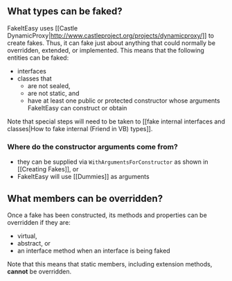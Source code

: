 ## What types can be faked?

FakeItEasy uses [[Castle DynamicProxy|http://www.castleproject.org/projects/dynamicproxy/]] to create fakes. Thus, it can fake just about anything that could normally be overridden, extended, or implemented.
This means that the following entities can be faked:

* interfaces
* classes that
    * are not sealed,
    * are not static, and
    * have at least one public or protected constructor whose arguments FakeItEasy can construct or obtain

Note that special steps will need to be taken to [[fake internal interfaces and classes|How to fake internal (Friend in VB) types]].

### Where do the constructor arguments come from?

* they can be supplied via `WithArgumentsForConstructor` as shown in [[Creating Fakes]], or
* FakeItEasy will use [[Dummies]] as arguments

## What members can be overridden?
Once a fake has been constructed, its methods and properties can be overridden if they are:

* virtual,
* abstract, or
* an interface method when an interface is being faked

Note that this means that static members, including extension methods, **cannot** be overridden.